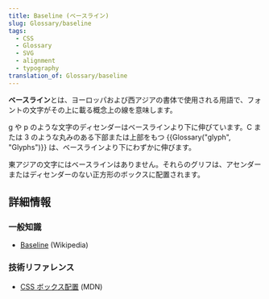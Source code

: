 ```yaml
---
title: Baseline (ベースライン)
slug: Glossary/baseline
tags:
  - CSS
  - Glossary
  - SVG
  - alignment
  - typography
translation_of: Glossary/baseline
---
```

**ベースライン**とは、ヨーロッパおよび西アジアの書体で使用される用語で、フォントの文字がその上に載る概念上の線を意味します。

g や p のような文字のディセンダーはベースラインより下に伸びています。C または 3 のような丸みのある下部または上部をもつ {{Glossary("glyph", "Glyphs")}} は、ベースラインより下にわずかに伸びます。

東アジアの文字にはベースラインはありません。それらのグリフは、アセンダーまたはディセンダーのない正方形のボックスに配置されます。

## 詳細情報

### 一般知識

- [Baseline](<https://en.wikipedia.org/wiki/Baseline_(typography)>) (Wikipedia)

### 技術リファレンス

- [CSS ボックス配置](/ja/docs/Web/CSS/CSS_Box_Alignment#Types_of_alignment) (MDN)

